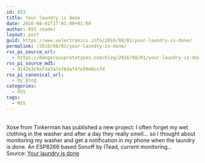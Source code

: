 ```yaml
---
id: 853
title: Your laundry is done
date: 2016-08-01T17:01:00+01:00
author: RSS reader
layout: post
guid: https://www.uelectronics.info/2016/08/01/your-laundry-is-done/
permalink: /2016/08/01/your-laundry-is-done/
rss_pi_source_url:
  - https://dangerousprototypes.com/blog/2016/08/01/your-laundry-is-done/
rss_pi_source_md5:
  - 9143e3c0af4a7a7ef6daf47e99ebccfd
rss_pi_canonical_url:
  - my_blog
categories:
  - RSS
tags:
  - RSS
---
```

&#013;  
Xose from Tinkerman has published a new project: I often forget my wet clothing in the washer and after a day they really smell… so I thought about monitoring my washer and get a notification in my phone when the laundry is done. An ESP8266 based Sonoff by ITead, current monitoring…&#013;  
Source: <a href="https://dangerousprototypes.com/blog/2016/08/01/your-laundry-is-done/" target="_blank">Your laundry is done</a>